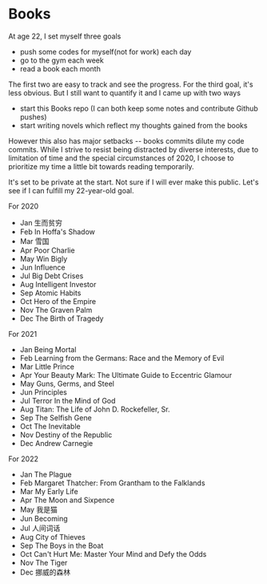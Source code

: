 # Books
At age 22, I set myself three goals 
- push some codes for myself(not for work) each day
- go to the gym each week
- read a book each month 

The first two are easy to track and see the progress. For the third goal, it's less obvious. But I still want to quantify it and I came up with two ways 
- start this Books repo (I can both keep some notes and contribute Github pushes)
- start writing novels which reflect my thoughts gained from the books 

However this also has major setbacks -- books commits dilute my code commits. While I strive to resist being distracted by diverse interests, due to limitation of time and
the special circumstances of 2020, I choose to prioritize my time a little bit towards reading temporarily.  

It's set to be private at the start. Not sure if I will ever make this public. Let's see if I can fulfill my 22-year-old goal. 

For 2020
- Jan 生而贫穷
- Feb In Hoffa's Shadow 
- Mar 雪国
- Apr Poor Charlie
- May Win Bigly 
- Jun Influence
- Jul Big Debt Crises
- Aug Intelligent Investor
- Sep Atomic Habits
- Oct Hero of the Empire 
- Nov The Graven Palm
- Dec The Birth of Tragedy

For 2021 
- Jan Being Mortal
- Feb Learning from the Germans: Race and the Memory of Evil
- Mar Little Prince 
- Apr Your Beauty Mark: The Ultimate Guide to Eccentric Glamour
- May Guns, Germs, and Steel
- Jun Principles
- Jul Terror In the Mind of God
- Aug Titan: The Life of John D. Rockefeller, Sr.
- Sep The Selfish Gene
- Oct The Inevitable
- Nov Destiny of the Republic
- Dec Andrew Carnegie

For 2022
- Jan The Plague
- Feb Margaret Thatcher: From Grantham to the Falklands
- Mar My Early Life
- Apr The Moon and Sixpence
- May 我是猫
- Jun Becoming
- Jul 人间词话
- Aug City of Thieves
- Sep The Boys in the Boat
- Oct Can't Hurt Me: Master Your Mind and Defy the Odds
- Nov The Tiger
- Dec 挪威的森林

